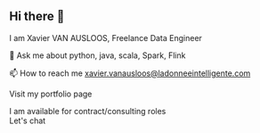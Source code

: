 ## Hi there 👋
I am Xavier VAN AUSLOOS, Freelance Data Engineer

💬 Ask me about python, java, scala, Spark, Flink

📫 How to reach me xavier.vanausloos@ladonneeintelligente.com

Visit my portfolio page

I am available for contract/consulting roles
<br>
Let's chat 

